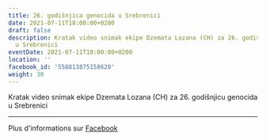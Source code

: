 ```yaml
---
title: 26. godišnjica genocida u Srebrenici
date: 2021-07-11T18:00:00+0200
draft: false
description: Kratak video snimak ekipe Dzemata Lozana (CH) za 26. godišnjicu genocida
  u Srebrenici
eventDate: 2021-07-11T18:00:00+0200
location: ''
facebook_id: '558813875158620'
weight: 30
---
```


Kratak video snimak ekipe Dzemata Lozana (CH) za 26. godišnjicu genocida u Srebrenici

---

Plus d'informations sur [Facebook](https://facebook.com/events/558813875158620)